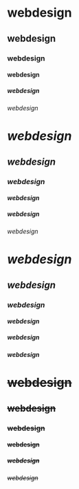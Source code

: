 # webdesign
## webdesign
### webdesign
#### webdesign
##### webdesign
###### webdesign

# *webdesign*
## *webdesign*
### *webdesign*
#### *webdesign*
##### *webdesign*
###### *webdesign*

# ***webdesign***
## ***webdesign***
### ***webdesign***
#### ***webdesign***
##### ***webdesign***
###### ***webdesign***

# ~~webdesign~~
## ~~webdesign~~
### ~~webdesign~~
#### ~~webdesign~~
##### ~~webdesign~~
###### ~~webdesign~~
